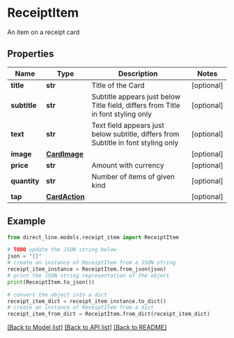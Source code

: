 # ReceiptItem

An item on a receipt card

## Properties

Name | Type | Description | Notes
------------ | ------------- | ------------- | -------------
**title** | **str** | Title of the Card | [optional] 
**subtitle** | **str** | Subtitle appears just below Title field, differs from Title in font styling only | [optional] 
**text** | **str** | Text field appears just below subtitle, differs from Subtitle in font styling only | [optional] 
**image** | [**CardImage**](CardImage.md) |  | [optional] 
**price** | **str** | Amount with currency | [optional] 
**quantity** | **str** | Number of items of given kind | [optional] 
**tap** | [**CardAction**](CardAction.md) |  | [optional] 

## Example

```python
from direct_line.models.receipt_item import ReceiptItem

# TODO update the JSON string below
json = "{}"
# create an instance of ReceiptItem from a JSON string
receipt_item_instance = ReceiptItem.from_json(json)
# print the JSON string representation of the object
print(ReceiptItem.to_json())

# convert the object into a dict
receipt_item_dict = receipt_item_instance.to_dict()
# create an instance of ReceiptItem from a dict
receipt_item_from_dict = ReceiptItem.from_dict(receipt_item_dict)
```
[[Back to Model list]](../README.md#documentation-for-models) [[Back to API list]](../README.md#documentation-for-api-endpoints) [[Back to README]](../README.md)


